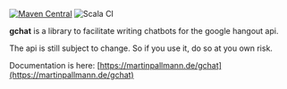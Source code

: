 [![Maven Central](https://img.shields.io/maven-central/v/de.martinpallmann.gchat/gchat-core_2.13.svg)](https://search.maven.org/search?q=g:de.martinpallmann.gchat)
![Scala CI](https://github.com/martinpallmann/gchat/workflows/Scala%20CI/badge.svg)

**gchat** is a library to facilitate writing chatbots for the google hangout api.

The api is still subject to change. So if you use it, do so at you own risk.

Documentation is here: [https://martinpallmann.de/gchat](https://martinpallmann.de/gchat)